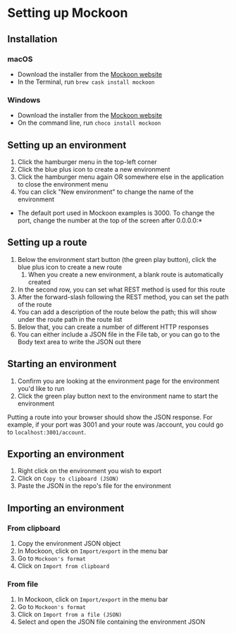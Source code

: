 # Setting up Mockoon

## Installation

### macOS
* Download the installer from the [Mockoon website](https://mockoon.com/)
* In the Terminal, run `brew cask install mockoon`

### Windows
* Download the installer from the [Mockoon website](https://mockoon.com/)
* On the command line, run `choco install mockoon`

## Setting up an environment
1. Click the hamburger menu in the top-left corner
2. Click the blue plus icon to create a new environment
3. Click the hamburger menu again OR somewhere else in the application to close the environment menu
4. You can click "New environment" to change the name of the environment

* The default port used in Mockoon examples is 3000. To change the port, change the number at the top of the screen after 0.0.0.0:*

## Setting up a route
1. Below the environment start button (the green play button), click the blue plus icon to create a new route
   1. When you create a new environment, a blank route is automatically created
2. In the second row, you can set what REST method is used for this route
3. After the forward-slash following the REST method, you can set the path of the route
4. You can add a description of the route below the path; this will show under the route path in the route list
5. Below that, you can create a number of different HTTP responses
6. You can either include a JSON file in the File tab, or you can go to the Body text area to write the JSON out there

## Starting an environment
1. Confirm you are looking at the environment page for the environment you'd like to run
2. Click the green play button next to the environment name to start the environment

Putting a route into your browser should show the JSON response. For example, if your port was 3001 and your route was /account, you could go to `localhost:3001/account`.

## Exporting an environment
1. Right click on the environment you wish to export
2. Click on `Copy to clipboard (JSON)`
3. Paste the JSON in the repo's file for the environment

## Importing an environment

### From clipboard
1. Copy the environment JSON object
2. In Mockoon, click on `Import/export` in the menu bar
3. Go to `Mockoon's format`
4. Click on `Import from clipboard`

### From file
1. In Mockoon, click on `Import/export` in the menu bar
2. Go to `Mockoon's format`
3. Click on `Import from a file (JSON)`
4. Select and open the JSON file containing the environment JSON

